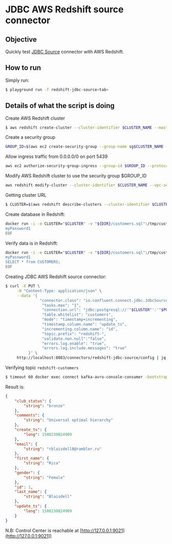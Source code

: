 # JDBC AWS Redshift source connector

## Objective

Quickly test [JDBC Source](https://docs.confluent.io/current/connect/kafka-connect-jdbc/source-connector/index.html) connector with AWS Redshift.

## How to run

Simply run:

```bash
$ playground run -f redshift-jdbc-source<tab>
```
## Details of what the script is doing

Create AWS Redshift cluster

```bash
$ aws redshift create-cluster --cluster-identifier $CLUSTER_NAME --master-username masteruser --master-user-password myPassword1 --node-type dc2.large --cluster-type single-node --publicly-accessible
```

Create a security group

```bash
GROUP_ID=$(aws ec2 create-security-group --group-name sg$CLUSTER_NAME --description "playground aws redshift" | jq -r .GroupId)
```

Allow ingress traffic from 0.0.0.0/0 on port 5439

```bash
aws ec2 authorize-security-group-ingress --group-id $GROUP_ID --protocol tcp --port 5439 --cidr "0.0.0.0/0"
```

Modify AWS Redshift cluster to use the security group $GROUP_ID

```bash
aws redshift modify-cluster --cluster-identifier $CLUSTER_NAME --vpc-security-group-ids $GROUP_ID
```

Getting cluster URL

```bash
$ CLUSTER=$(aws redshift describe-clusters --cluster-identifier $CLUSTER_NAME | jq -r .Clusters[0].Endpoint.Address)
```

Create database in Redshift:

```bash
docker run -i -e CLUSTER="$CLUSTER" -v "${DIR}/customers.sql":/tmp/customers.sql debezium/postgres:15-alpine psql -h "$CLUSTER" -U "masteruser" -d "dev" -p "5439" -f "/tmp/customers.sql" << EOF
myPassword1
EOF
```

Verify data is in Redshift:

```bash
docker run -i -e CLUSTER="$CLUSTER" -v "${DIR}/customers.sql":/tmp/customers.sql debezium/postgres:15-alpine psql -h "$CLUSTER" -U "masteruser" -d "dev" -p "5439" << EOF
myPassword1
SELECT * from CUSTOMERS;
EOF
```

Creating JDBC AWS Redshift source connector:

```bash
$ curl -X PUT \
     -H "Content-Type: application/json" \
     --data '{
               "connector.class": "io.confluent.connect.jdbc.JdbcSourceConnector",
                "tasks.max": "1",
                "connection.url": "jdbc:postgresql://'"$CLUSTER"':'"$PORT"'/dev?user=masteruser&password=myPassword1&ssl=false",
                "table.whitelist": "customers",
                "mode": "timestamp+incrementing",
                "timestamp.column.name": "update_ts",
                "incrementing.column.name": "id",
                "topic.prefix": "redshift-",
                "validate.non.null":"false",
                "errors.log.enable": "true",
                "errors.log.include.messages": "true"
          }' \
     http://localhost:8083/connectors/redshift-jdbc-source/config | jq .
```

Verifying topic `redshift-customers`

```bash
$ timeout 60 docker exec connect kafka-avro-console-consumer -bootstrap-server broker:9092 --property schema.registry.url=http://schema-registry:8081 --topic redshift-customers --from-beginning --max-messages 5
```

Result is:

```json
{
    "club_status": {
        "string": "bronze"
    },
    "comments": {
        "string": "Universal optimal hierarchy"
    },
    "create_ts": {
        "long": 1580230824909
    },
    "email": {
        "string": "rblaisdell0@rambler.ru"
    },
    "first_name": {
        "string": "Rica"
    },
    "gender": {
        "string": "Female"
    },
    "id": 1,
    "last_name": {
        "string": "Blaisdell"
    },
    "update_ts": {
        "long": 1580230824909
    }
}
```

N.B: Control Center is reachable at [http://127.0.0.1:9021](http://127.0.0.1:9021])

